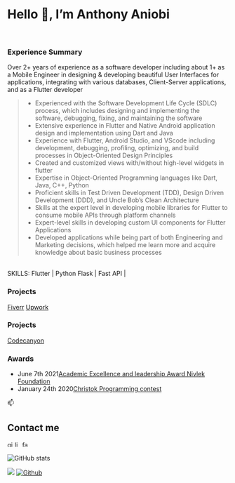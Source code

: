 <h1>Hello 👋, I’m Anthony Aniobi</h1>
<br>
<h3>Experience Summary</h3>
<p>Over 2+ years of experience as a software developer including about 1+ as a Mobile Engineer in designing & developing beautiful User Interfaces for applications, integrating with various databases, Client-Server applications, and as a Flutter developer</p>
<blockquote>
<ul>
    <li>Experienced with the Software Development Life Cycle (SDLC) process, which includes designing and implementing the software, debugging, fixing, and maintaining the software</li>
    <li>Extensive experience in Flutter and Native Android application design and implementation using Dart and Java</li>
    <li>Experience with Flutter, Android Studio, and VScode including development, debugging, profiling, optimizing, and build processes in Object-Oriented Design Principles</li>
    <li>Created and customized views with/without high-level widgets in flutter</li>
    <li>Expertise in Object-Oriented Programming languages like Dart, Java, C++, Python</li>
    <li>Proficient skills in Test Driven Development (TDD), Design Driven Development (DDD), and Uncle Bob’s Clean Architecture</li>
    <li>Skills at the expert level in developing mobile libraries for Flutter to consume mobile APIs through platform channels</li>
    <li>Expert-level skills in developing custom UI components for Flutter Applications</li>
    <li>Developed applications while being part of both Engineering and Marketing decisions, which helped me learn more and acquire knowledge about basic business processes</li>
</ul>
</blockquote>
<br>
  SKILLS: Flutter | Python Flask | Fast API | 
<br>

<h3>Projects</h3>
<a href=https://www.fiverr.com/anthony_aniobi>Fiverr</a>
<a href=https://www.upwork.com/freelancers/~01ecfe969ef675be42>Upwork</a>
<h3>Projects</h3>
<a href=https://codecanyon.net/user/anthony_aniobi>Codecanyon</a>
<h3>Awards</h3>
<ul>
<li>June 7th 2021<a href=https://web.facebook.com/story.php?story_fbid=10215514534536620&id=1836835994>Academic Excellence and leadership Award Nivlek Foundation</a></li>
<li>January 24th 2020<a href=https://web.facebook.com/photo.php?fbid=3017536961613917&id=100000729292045&set=a.726829994017970>Christok Programming contest</a></li>
</ul>
<!-- <blockquote>
<ul>
<li>Flutter frontend and Python backend.</li>
<li>Perfect combination for software development.</li>
<li>👀 I’m interested in automated software processes</li>
<li>🌱 I’m currently learning to be my best self</li>
<li>💞️ I’m looking to collaborate on</li>
<li>I hope I'm paid to do what I <g-emoji class="g-emoji" alias="heart" fallback-src="https://github.githubassets.com/images/icons/emoji/unicode/2764.png"><img class="emoji" alt="heart" height="20" width="20" src="https://github.githubassets.com/images/icons/emoji/unicode/2764.png"></g-emoji></li>
<li>✨✨✨✨✨✨✨</li>
</ul>
</blockquote> -->

📫<h2>Contact me</h2>
<p><a href="https://github.com/AnthonyAniobi">  <img src="https://camo.githubusercontent.com/bf4b11af389d1e0caf625c40c274ba71464727c43579e48f512112694888eb62/68747470733a2f2f63646e2e6a7364656c6976722e6e65742f6e706d2f73696d706c652d69636f6e7340332e302e312f69636f6e732f6769746875622e737667" alt="github" height="13" data-canonical-src="https://cdn.jsdelivr.net/npm/simple-icons@3.0.1/icons/github.svg" style="max-width:100%;"></a>  <a href="https://www.linkedin.com/in/anthony-aniobi" rel="nofollow">     <img src="https://camo.githubusercontent.com/28bbd2596707954793abeff9eb24d343c1c78b7bf184b90294b4b190c6097a65/68747470733a2f2f63646e2e6a7364656c6976722e6e65742f6e706d2f73696d706c652d69636f6e7340332e302e312f69636f6e732f6c696e6b6564696e2e737667" alt="linkedin" height="13" data-canonical-src="https://cdn.jsdelivr.net/npm/simple-icons@3.0.1/icons/linkedin.svg" style="max-width:100%;"></a>  <a href="https://www.facebook.com/anthony.aniobi.50" rel="nofollow">    <img src="https://camo.githubusercontent.com/68395a7b109c74c379a2e19b46e78a7df724c05e8a35df5b2d4a85d3b6cb5369/68747470733a2f2f63646e2e6a7364656c6976722e6e65742f6e706d2f73696d706c652d69636f6e7340332e302e312f69636f6e732f66616365626f6f6b2e737667" alt="facebook" height="13" data-canonical-src="https://cdn.jsdelivr.net/npm/simple-icons@3.0.1/icons/facebook.svg" style="max-width:100%;"></a> </p>

![GitHub stats](https://github-readme-stats.vercel.app/api?username=AnthonyAniobi&show_icons=true&theme=default)
<!-- ![Top Langs](https://github-readme-stats.vercel.app/api/top-langs/?username=AnthonyAniobi&theme=default) -->

![](https://visitor-badge.laobi.icu/badge?page_id=AnthonyAniobi.AnthonyAniobi)
[![Github](https://img.shields.io/github/followers/AnthonyAniobi?label=Follow&style=social)](https://github.com/AnthonyAniobi)

<!---
AnthonyAniobi/AnthonyAniobi is a ✨ special ✨ repository because its `README.md` (this file) appears on your GitHub profile.
You can click the Preview link to take a look at your changes.
--->
